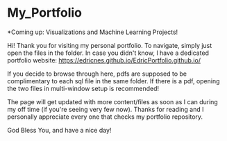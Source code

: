 # My_Portfolio
*Coming up: Visualizations and Machine Learning Projects!

Hi! Thank you for visiting my personal portfolio.
To navigate, simply just open the files in the folder. In case you didn't know, I have a dedicated portfolio website: https://edricnes.github.io/EdricPortfolio.github.io/

If you decide to browse through here, pdfs are supposed to be complimentary to each sql file in the same folder.
If there is a pdf, opening the two files in multi-window setup is recommended!

The page will get updated with more content/files as soon as I can during my off time (if you're seeing very few now).
Thanks for reading and I personally appreciate every one that checks my portfolio repository.

God Bless You, and have a nice day!
